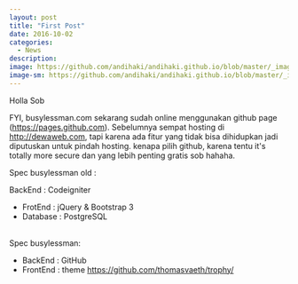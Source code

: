```yaml
---
layout: post
title: "First Post"
date: 2016-10-02
categories:
  - News
description:
image: https://github.com/andihaki/andihaki.github.io/blob/master/_images/first.png?raw=true
image-sm: https://github.com/andihaki/andihaki.github.io/blob/master/_images/first.png?raw=true
---
```

Holla Sob

FYI, busylessman.com sekarang sudah online menggunakan github page (https://pages.github.com). Sebelumnya sempat hosting di http://dewaweb.com, tapi karena ada fitur yang tidak bisa dihidupkan jadi diputuskan untuk pindah hosting. kenapa pilih github, karena tentu it's totally more secure dan yang lebih penting gratis sob hahaha.

Spec busylessman old :

 BackEnd : Codeigniter
- FrotEnd : jQuery & Bootstrap 3
- Database : PostgreSQL

<br/>
Spec busylessman:

- BackEnd : GitHub
- FrontEnd : theme https://github.com/thomasvaeth/trophy/
